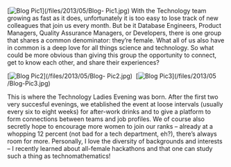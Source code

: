 [![Blog Pic1](/files/2013/05/Blog-Pic1-300x225.jpg)](/files/2013/05/Blog-
Pic1.jpg) With the Technology team growing as fast as it does, unfortunately
it is too easy to lose track of new colleagues that join us every month. But
be it Database Engineers, Product Managers, Quality Assurance Managers, or
Developers, there is one group that shares a common denominator: they’re
female. What all of us also have in common is a deep love for all things
science and technology. So what could be more obvious than giving this group
the opportunity to connect, get to know each other, and share their
experiences?

[![Blog Pic2](/files/2013/05/Blog-Pic2-225x300.jpg)](/files/2013/05/Blog-
Pic2.jpg)  [![Blog Pic3](/files/2013/05/Blog-Pic3-225x300.jpg)](/files/2013/05
/Blog-Pic3.jpg)

This is where the Technology Ladies Evening was born. After the first two very
succesful evenings, we etablished the event at loose intervals (usually every
six to eight weeks) for after-work drinks and to give a platform to form
connections between teams and job profiles. We of course also secretly hope to
encourage more women to join our ranks – already at a whopping 12 percent (not
bad for a tech department, eh?), there’s always room for more. Personally, I
love the diversity of backgrounds and interests – I recently learned about
all-female hackathons and that one can study such a thing as
technomathematics!

